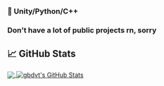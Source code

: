 
### 🔭 Unity/Python/C++
### Don't have a lot of public projects rn, sorry
## &#x1f4c8; GitHub Stats

<a href="https://github.com/gbdvt/gbdvt/">
  <img align="center" src="https://github-readme-stats.vercel.app/api/top-langs/?username=gbdvt&hide=java,html&title_color=ffffff&text_color=c9cacc&icon_color=2bbc8a&bg_color=1d1f21" />
</a>
<a href="https://github.com/gbdvt/gbdvt/">
  <img align="center" src="https://github-readme-stats.vercel.app/api?username=gbdvt&show_icons=true&line_height=27&count_private=true&title_color=ffffff&text_color=c9cacc&icon_color=2bbc8a&bg_color=1d1f21" alt="gbdvt's GitHub Stats" />
</a>
